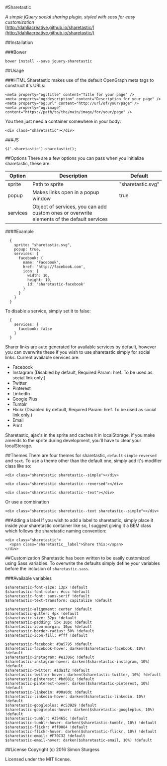 #Sharetastic

_A simple jQuery social sharing plugin, styled with sass for easy customization_  
[http://dahliacreative.github.io/sharetastic/](http://dahliacreative.github.io/sharetastic/)


##Installation

###Bower
```
bower install --save jquery-sharetastic
```

##Usage

###HTML
Sharetastic makes use of the default OpenGraph meta tags to construct it's URLs:
```
<meta property="og:title" content="Title for your page" />
<meta property="og:description" content="Description for your page" />
<meta property="og:url" content="http://url/of/your/page" />
<meta property="og:image" content="https://path/to/the/main/image/for/your/page" />
```
You then just need a container somewhere in your body:
```
<div class="sharetastic"></div>
```

###JS
```
$('.sharetastic').sharetastic();
```

##Options
There are a few options you can pass when you initialize sharetastic, these are:

| Option             | Description                                                                               | Default           |
|--------------------|-------------------------------------------------------------------------------------------|-------------------|
| sprite             | Path to sprite                                                                            | "sharetastic.svg" |
| popup              | Makes links open in a popup window                                                        | true              |
| services           | Object of services, you can add custom ones or overwrite elements of the default services |                   |

####Example
```
  {
    sprite: "sharetastic.svg",
    popup: true,
    services: {
      facebook: {
        name: 'Facebook',
        href: 'http://facebook.com',
        icon: {
          width: 10,
          height: 19,
          id: 'sharetastic-facebook'
        }
      }
    }
  }
```
To disable a service, simply set it to false:
```
  {
    services: {
      facebook: false
    }
  }
```
Sharer links are auto generated for available services by default, however you can overwrite these if you wish to use sharetastic simply for social links. Current available services are:
- Facebook
- Instagram (Disabled by default, Required Param: href. To be used as social link only.)
- Twitter
- Pinterest
- LinkedIn
- Google Plus
- Tumblr
- Flickr (Disabled by default, Required Param: href. To be used as social link only.)
- Email
- Print

Sharetastic, ajax's in the sprite and caches it in localStorage, if you make amends to the sprite during development, you'll have to clear your localStorage.

##Themes
There are four themes for sharetastic, `default` `simple` `reversed` and `text`. To use a theme other than the default one, simply add it's modifier class like so:
```
<div class="sharetastic sharetastic--simple"></div>
```
```
<div class="sharetastic sharetastic--reversed"></div>
```
```
<div class="sharetastic sharetastic--text"></div>
```
Or use a combination
```
<div class="sharetastic sharetastic--text sharetastic--simple"></div>
```

##Adding a label
If you wish to add a label to sharetastic, simply place it inside your sharetastic container like so, I suggest giving it a BEM class which follows the sharetastic naming convention:
```
<div class="sharetastic">
  <span class="sharetastic__label">Share this:</span>
</div>
```

##Customization
Sharetastic has been written to be easily customized using Sass variables. To overwrite the defaults simply define your variables before the inclusion of `sharetastic.sass`.

###Available variables
```
$sharetastic-font-size: 13px !default
$sharetastic-font-color: #ccc !default
$sharetastic-font: sans-serif !default
$sharetastic-text-transform: capitalize !default

$sharetastic-alignment: center !default
$sharetastic-gutter: 4px !default
$sharetastic-size: 32px !default
$sharetastic-padding: 5px 10px !default
$sharetastic-icon-margin: 10px !default
$sharetastic-border-radius: 50% !default
$sharetastic-icon-fill: #fff !default

$sharetastic-facebook: #3a5795 !default
$sharetastic-facebook-hover: darken($sharetastic-facebook, 10%) !default
$sharetastic-instagram: #e1306c !default
$sharetastic-instagram-hover: darken($sharetastic-instagram, 10%) !default
$sharetastic-twitter: #1da1f2 !default
$sharetastic-twitter-hover: darken($sharetastic-twitter, 10%) !default
$sharetastic-pinterest: #bd081c !default
$sharetastic-pinterest-hover: darken($sharetastic-pinterest, 10%) !default
$sharetastic-linkedin: #00a0dc !default
$sharetastic-linkedin-hover: darken($sharetastic-linkedin, 10%) !default
$sharetastic-googleplus: #c53929 !default
$sharetastic-googleplus-hover: darken($sharetastic-googleplus, 10%) !default
$sharetastic-tumblr: #35465c !default
$sharetastic-tumblr-hover: darken($sharetastic-tumblr, 10%) !default
$sharetastic-flickr: #ff0084 !default
$sharetastic-flickr-hover: darken($sharetastic-flickr, 10%) !default
$sharetastic-email: #F70C32 !default
$sharetastic-email-hover: darken($sharetastic-email, 10%) !default
```

##License
Copyright (c) 2016 Simon Sturgess

Licensed under the MIT license.
